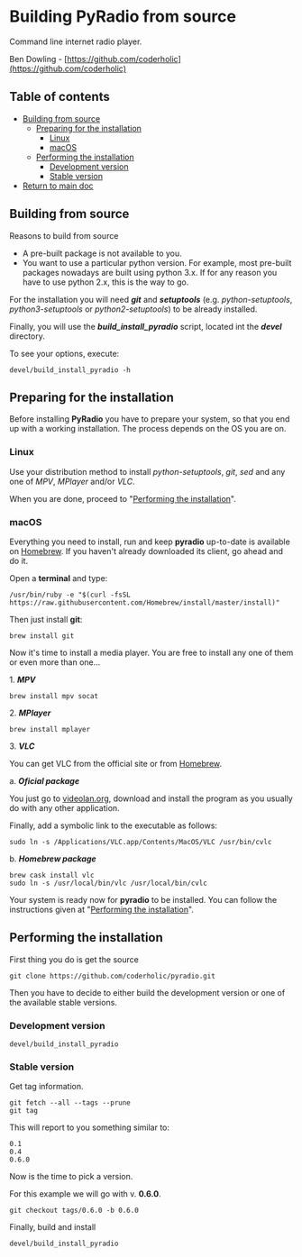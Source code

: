 # Building PyRadio from source

Command line internet radio player.

Ben Dowling - [https://github.com/coderholic](https://github.com/coderholic)

## Table of contents

* [Building from source](#building-from-source)
    * [Preparing for the installation](#preparing-for-the-installation)
        * [Linux](#linux)
        * [macOS](#macos)
    * [Performing the installation](#performing-the-installation)
        * [Development version](#development-version)
        * [Stable version](#stable-version)
* [Return to main doc](README.md)

## Building from source

Reasons to build from source

* A pre-built package is not available to you.
* You want to use a particular python version. For example, most pre-built packages nowadays are built using python 3.x. If for any reason you have to use python 2.x, this is the way to go.

For the installation you will need ***git*** and ***setuptools*** (e.g. *python-setuptools*, *python3-setuptools* or *python2-setuptools*) to be already installed.

Finally, you will use the ***build_install_pyradio*** script, located int the ***devel*** directory.

To see your options, execute:

```
devel/build_install_pyradio -h
```

## Preparing for the installation

Before installing **PyRadio** you have to prepare your system, so that you end up with a working installation. The process depends on the OS you are on.

### Linux

Use your distribution method to install *python-setuptools*, *git*, *sed* and any one of *MPV*, *MPlayer* and/or *VLC*.

When you are done, proceed to  "[Performing the installation](#performing-the-installation)".


### macOS 

Everything you need to install, run and keep **pyradio** up-to-date is available on [Homebrew](https://github.com/Homebrew/homebrew). If you haven't already downloaded its client, go ahead and do it.

Open a **terminal** and type:

```
/usr/bin/ruby -e "$(curl -fsSL https://raw.githubusercontent.com/Homebrew/install/master/install)"
```

Then just install **git**:

```
brew install git
```

Now it's time to install a media player. You are free to install any one of them or even more than one...

1\. ***MPV***

```
brew install mpv socat
```

2\. ***MPlayer***

```
brew install mplayer
```

3\. ***VLC***

You  can get VLC from the official site or from [Homebrew](https://github.com/Homebrew/homebrew).

a\. ***Oficial package***

You just go to [videolan.org](http://www.videolan.org/vlc/download-macos.html),  download and install the program as you usually do with any other application.

Finally, add a symbolic link to the executable as follows:

```
sudo ln -s /Applications/VLC.app/Contents/MacOS/VLC /usr/bin/cvlc
```

b\. ***Homebrew package***

```
brew cask install vlc
sudo ln -s /usr/local/bin/vlc /usr/local/bin/cvlc
```

Your system is ready now for **pyradio** to be installed. You can follow the instructions given at "[Performing the installation](#performing-the-installation)".



## Performing the installation

First thing you do is get the source

```
git clone https://github.com/coderholic/pyradio.git
```

Then you have to decide to either build the development version or one of the available stable versions.

### Development version

```
devel/build_install_pyradio
```

### Stable version

Get tag information.

```
git fetch --all --tags --prune
git tag
```

This will report to you something similar to:

```
0.1
0.4
0.6.0
```

Now is the time to pick a version.

For this example we will go with v. **0.6.0**.

```
git checkout tags/0.6.0 -b 0.6.0
```

Finally, build and install

```
devel/build_install_pyradio
```

